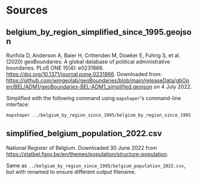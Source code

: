 # Sources

## belgium_by_region_simplified_since_1995.geojson
Runfola D, Anderson A, Baier H, Crittenden M, Dowker E, Fuhrig S, et al. (2020)
geoBoundaries: A global database of political administrative boundaries.
PLoS ONE 15(4): e0231866. https://doi.org/10.1371/journal.pone.0231866.
Downloaded from: https://github.com/wmgeolab/geoBoundaries/blob/main/releaseData/gbOpen/BEL/ADM1/geoBoundaries-BEL-ADM1_simplified.geojson on 4 July 2022.

Simplified with the following command using `mapshaper`'s command-line interface:
```bash
mapshaper ../belgium_by_region_since_1995/belgium_by_region_since_1995.geojson -simplify dp 2.5% -o belgium_by_region_simplified_since_1995.geojson
```

## simplified_belgium_population_2022.csv
National Register of Belgium. Downloaded 30 June 2022 from https://statbel.fgov.be/en/themes/population/structure-population.

Same as `../belgium_by_region_since_1995/belgium_population_2022.csv`, but with renamed to ensure different output filename.





